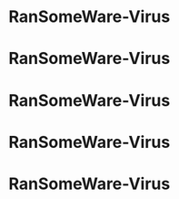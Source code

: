 # RanSomeWare-Virus
# RanSomeWare-Virus
# RanSomeWare-Virus
# RanSomeWare-Virus
# RanSomeWare-Virus
